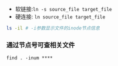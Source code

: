 - 软链接:`ln -s source_file target_file`
- 硬连接:	`ln source_file target_file`

``` sh
ls -il # -i参数显示文件的inode节点信息
```

### 通过节点号可查相关文件

`find . -inum **** `
